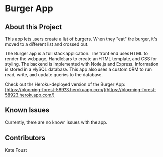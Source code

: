 # Burger App

## About this Project 

This app lets users create a list of burgers.  When they "eat" the burger, it's moved to a different list and crossed out. 

The Burger app is a full stack application. The front end uses HTML to render the webpage,  Handlebars to create an HTML template, and CSS for styling.  The backend is implemented with Node.js and Express. Information is stored in a MySQL database. This app also uses a custom ORM to run read, write, and update queries to the database.

Check out the Heroku-deployed version of the Burger App: [https://blooming-forest-58923.herokuapp.com/](https://blooming-forest-58923.herokuapp.com/)


## Known Issues
Currently, there are no known issues with the app.

## Contributors
Kate Foust
